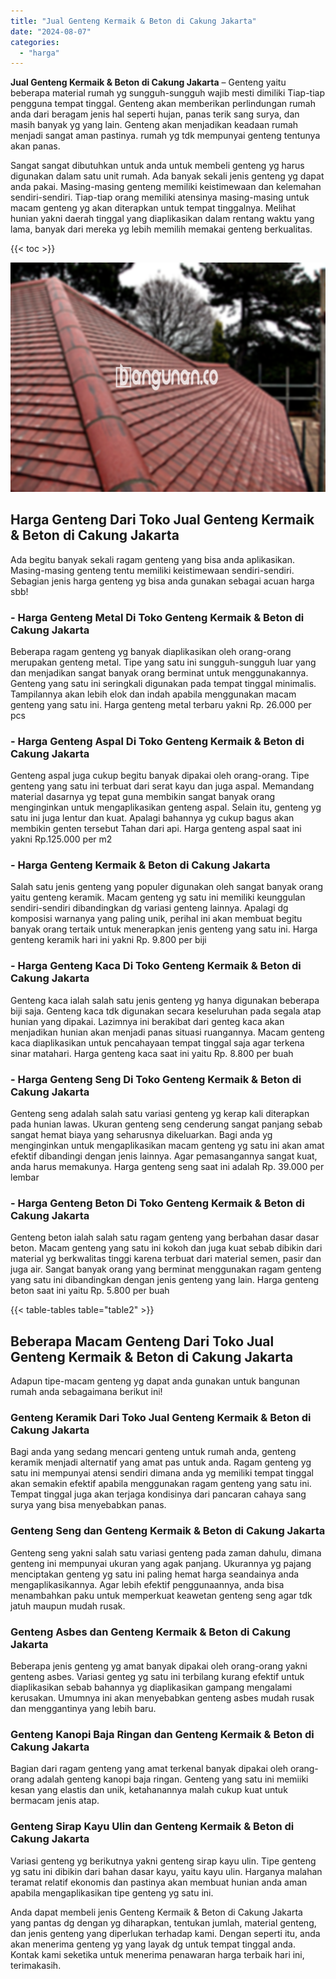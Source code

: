 ```yaml
---
title: "Jual Genteng Kermaik & Beton di Cakung Jakarta"
date: "2024-08-07"
categories: 
  - "harga"
---
```


**Jual Genteng Kermaik & Beton di Cakung Jakarta** – Genteng yaitu beberapa material rumah yg sungguh-sungguh wajib mesti dimiliki Tiap-tiap pengguna tempat tinggal. Genteng akan memberikan perlindungan rumah anda dari beragam jenis hal seperti hujan, panas terik sang surya, dan masih banyak yg yang lain. Genteng akan menjadikan keadaan rumah menjadi sangat aman pastinya. rumah yg tdk mempunyai genteng tentunya akan panas.

Sangat sangat dibutuhkan untuk anda untuk membeli genteng yg harus digunakan dalam satu unit rumah. Ada banyak sekali jenis genteng yg dapat anda pakai. Masing-masing genteng memiliki keistimewaan dan kelemahan sendiri-sendiri. Tiap-tiap orang memiliki atensinya masing-masing untuk macam genteng yg akan diterapkan untuk tempat tinggalnya. Melihat hunian yakni daerah tinggal yang diaplikasikan dalam rentang waktu yang lama, banyak dari mereka yg lebih memilih memakai genteng berkualitas.

{{< toc >}}

![Jual Genteng Kermaik & Beton di Cakung Jakarta](/images/genteng-minimalis-murah05.png)

## Harga Genteng Dari Toko Jual Genteng Kermaik & Beton di Cakung Jakarta

Ada begitu banyak sekali ragam genteng yang bisa anda aplikasikan. Masing-masing genteng tentu memiliki keistimewaan sendiri-sendiri. Sebagian jenis harga genteng yg bisa anda gunakan sebagai acuan harga sbb!

### \- Harga Genteng Metal Di Toko Genteng Kermaik & Beton di Cakung Jakarta

Beberapa ragam genteng yg banyak diaplikasikan oleh orang-orang merupakan genteng metal. Tipe yang satu ini sungguh-sungguh luar yang dan menjadikan sangat banyak orang berminat untuk menggunakannya. Genteng yang satu ini seringkali digunakan pada tempat tinggal minimalis. Tampilannya akan lebih elok dan indah apabila menggunakan macam genteng yang satu ini. Harga genteng metal terbaru yakni Rp. 26.000 per pcs

### \- Harga Genteng Aspal Di Toko Genteng Kermaik & Beton di Cakung Jakarta

Genteng aspal juga cukup begitu banyak dipakai oleh orang-orang. Tipe genteng yang satu ini terbuat dari serat kayu dan juga aspal. Memandang material dasarnya yg tepat guna membikin sangat banyak orang menginginkan untuk mengaplikasikan genteng aspal. Selain itu, genteng yg satu ini juga lentur dan kuat. Apalagi bahannya yg cukup bagus akan membikin genten tersebut Tahan dari api. Harga genteng aspal saat ini yakni Rp.125.000 per m2

### \- Harga Genteng Kermaik & Beton di Cakung Jakarta

Salah satu jenis genteng yang populer digunakan oleh sangat banyak orang yaitu genteng keramik. Macam genteng yg satu ini memiliki keunggulan sendiri-sendiri dibandingkan dg variasi genteng lainnya. Apalagi dg komposisi warnanya yang paling unik, perihal ini akan membuat begitu banyak orang tertaik untuk menerapkan jenis genteng yang satu ini. Harga genteng keramik hari ini yakni Rp. 9.800 per biji

### \- Harga Genteng Kaca Di Toko Genteng Kermaik & Beton di Cakung Jakarta

Genteng kaca ialah salah satu jenis genteng yg hanya digunakan beberapa biji saja. Genteng kaca tdk digunakan secara keseluruhan pada segala atap hunian yang dipakai. Lazimnya ini berakibat dari genteg kaca akan menjadikan hunian akan menjadi panas situasi ruangannya. Macam genteng kaca diaplikasikan untuk pencahayaan tempat tinggal saja agar terkena sinar matahari. Harga genteng kaca saat ini yaitu Rp. 8.800 per buah

### \- Harga Genteng Seng Di Toko Genteng Kermaik & Beton di Cakung Jakarta

Genteng seng adalah salah satu variasi genteng yg kerap kali diterapkan pada hunian lawas. Ukuran genteng seng cenderung sangat panjang sebab sangat hemat biaya yang seharusnya dikeluarkan. Bagi anda yg menginginkan untuk mengaplikasikan macam genteng yg satu ini akan amat efektif dibandingi dengan jenis lainnya. Agar pemasangannya sangat kuat, anda harus memakunya. Harga genteng seng saat ini adalah Rp. 39.000 per lembar

### \- Harga Genteng Beton Di Toko Genteng Kermaik & Beton di Cakung Jakarta

Genteng beton ialah salah satu ragam genteng yang berbahan dasar dasar beton. Macam genteng yang satu ini kokoh dan juga kuat sebab dibikin dari material yg berkwalitas tinggi karena terbuat dari material semen, pasir dan juga air. Sangat banyak orang yang berminat menggunakan ragam genteng yang satu ini dibandingkan dengan jenis genteng yang lain. Harga genteng beton saat ini yaitu Rp. 5.800 per buah

{{< table-tables table="table2" >}}

## Beberapa Macam Genteng Dari Toko Jual Genteng Kermaik & Beton di Cakung Jakarta

Adapun tipe-macam genteng yg dapat anda gunakan untuk bangunan rumah anda sebagaimana berikut ini!

### Genteng Keramik Dari Toko Jual Genteng Kermaik & Beton di Cakung Jakarta

Bagi anda yang sedang mencari genteng untuk rumah anda, genteng keramik menjadi alternatif yang amat pas untuk anda. Ragam genteng yg satu ini mempunyai atensi sendiri dimana anda yg memiliki tempat tinggal akan semakin efektif apabila menggunakan ragam genteng yang satu ini. Tempat tinggal juga akan terjaga kondisinya dari pancaran cahaya sang surya yang bisa menyebabkan panas.

### Genteng Seng dan Genteng Kermaik & Beton di Cakung Jakarta

Genteng seng yakni salah satu variasi genteng pada zaman dahulu, dimana genteng ini mempunyai ukuran yang agak panjang. Ukurannya yg pajang menciptakan genteng yg satu ini paling hemat harga seandainya anda mengaplikasikannya. Agar lebih efektif penggunaannya, anda bisa menambahkan paku untuk memperkuat keawetan genteng seng agar tdk jatuh maupun mudah rusak.

### Genteng Asbes dan Genteng Kermaik & Beton di Cakung Jakarta

Beberapa jenis genteng yg amat banyak dipakai oleh orang-orang yakni genteng asbes. Variasi genteg yg satu ini terbilang kurang efektif untuk diaplikasikan sebab bahannya yg diaplikasikan gampang mengalami kerusakan. Umumnya ini akan menyebabkan genteng asbes mudah rusak dan menggantinya yang lebih baru.

### Genteng Kanopi Baja Ringan dan Genteng Kermaik & Beton di Cakung Jakarta

Bagian dari ragam genteng yang amat terkenal banyak dipakai oleh orang-orang adalah genteng kanopi baja ringan. Genteng yang satu ini memiiki kesan yang elastis dan unik, ketahanannya malah cukup kuat untuk bermacam jenis atap.

### Genteng Sirap Kayu Ulin dan Genteng Kermaik & Beton di Cakung Jakarta

Variasi genteng yg berikutnya yakni genteng sirap kayu ulin. Tipe genteng yg satu ini dibikin dari bahan dasar kayu, yaitu kayu ulin. Harganya malahan teramat relatif ekonomis dan pastinya akan membuat hunian anda aman apabila mengaplikasikan tipe genteng yg satu ini.

Anda dapat membeli jenis Genteng Kermaik & Beton di Cakung Jakarta yang pantas dg dengan yg diharapkan, tentukan jumlah, material genteng, dan jenis genteng yang diperlukan terhadap kami. Dengan seperti itu, anda akan menerima genteng yg yang layak dg untuk tempat tinggal anda. Kontak kami seketika untuk menerima penawaran harga terbaik hari ini, terimakasih.

